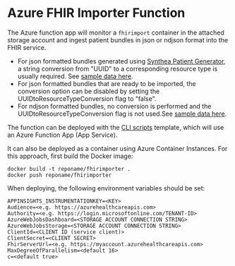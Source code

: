 # Azure FHIR Importer Function

The Azure function app will monitor a `fhirimport` container in the attached storage account and ingest patient bundles in json or ndjson format into the FHIR service. 

- For json formatted bundles generated using [Synthea Patient Generator](https://github.com/synthetichealth/synthea), a string conversion from "UUID" to a corresponding resource type is usually required. See [sample data here](../data).
- For json formatted bundles that are ready to be imported, the conversion option can be disabled by setting the UUIDtoResourceTypeConversion flag to "false".
- For ndjson formatted bundles, no conversion is performed and the UUIDtoResourceTypeConversion flag is not used.See [sample data here](../data).

The function can be deployed with the [CLI scripts](../templates/importer.json) template, which will use an Azure Function App (App Service).

It can also be deployed as a container using Azure Container Instances. For this approach, first build the Docker image:

```
docker build -t reponame/fhirimporter .
docker push reponame/fhirimporter
```

When deploying, the following environment variables should be set:

```
APPINSIGHTS_INSTRUMENTATIONKEY=<KEY>
Audience=<e.g. https://azurehealthcareapis.com>
Authority=<e.g. https://login.microsoftonline.com/TENANT-ID>
AzureWebJobsDashboard=<STORAGE ACCOUNT CONNECTION STRING>
AzureWebJobsStorage=<STORAGE ACCOUNT CONNECTION STRING>
ClientId=<CLIENT ID (service client)>
ClientSecret=<CLIENT SECRET>
FhirServerUrl=<e.g. https://myaccount.azurehealthcareapis.com>
MaxDegreeOfParallelism=<default 16>	
c=<default true>
```



